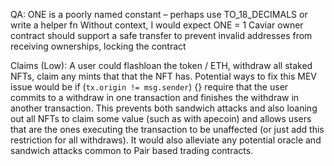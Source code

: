 QA:
ONE is a poorly named constant – perhaps use TO_18_DECIMALS or write a helper fn
Without context, I would expect ONE = 1
Caviar owner contract should support a safe transfer to prevent invalid addresses from receiving ownerships, locking the contract


Claims (Low):
A user could flashloan the token / ETH, withdraw all staked NFTs, claim any mints that that the NFT has. 
Potential ways to fix this MEV issue would be if (`tx.origin != msg.sender`) {} require that the user commits to a withdraw in one transaction and finishes the withdraw in another transaction. This prevents both sandwich attacks and also loaning out all NFTs to claim some value (such as with apecoin) and allows users that are the ones executing the transaction to be unaffected (or just add this restriction for all withdraws). It would also alleviate any potential oracle and sandwich attacks common to Pair based trading contracts.
